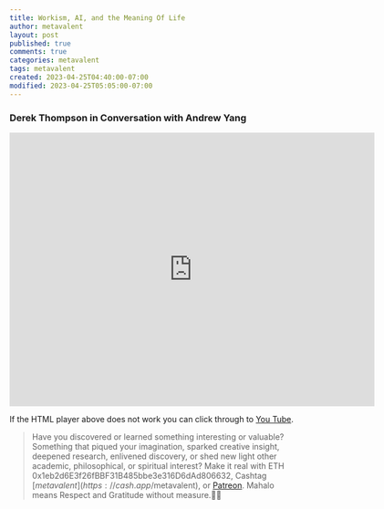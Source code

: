 ```yaml
---
title: Workism, AI, and the Meaning Of Life
author: metavalent
layout: post
published: true
comments: true
categories: metavalent
tags: metavalent
created: 2023-04-25T04:40:00-07:00
modified: 2023-04-25T05:05:00-07:00
---
```


### Derek Thompson in Conversation with Andrew Yang

<p></p>
<iframe loading="lazy" id="ytplayer" type="text/html" width="640" height="480"
  src="https://www.youtube.com/embed/imA1lpOdEhQ?autoplay=1"
  frameborder="0"></iframe>
<p></p>

If the HTML player above does not work you can click through to [You Tube](https://youtu.be/imA1lpOdEhQ).

> Have you discovered or learned something interesting or valuable? Something that piqued your imagination, sparked creative insight, deepened research, enlivened discovery, or shed new light other academic, philosophical, or spiritual interest? Make it real with ETH 0x1eb2d6E3f26fBBF31B485bbe3e316D6dAd806632, Cashtag [$metavalent](https://cash.app/$metavalent), or [Patreon](https://patreon.com/metavalent). Mahalo means Respect and Gratitude without measure.🙏🏼
